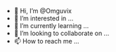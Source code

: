 - 👋 Hi, I’m @Omguvix
- 👀 I’m interested in ...
- 🌱 I’m currently learning ...
- 💞️ I’m looking to collaborate on ...
- 📫 How to reach me ...

<!---
Omguvix/Omguvix is a ✨ special ✨ repository because its `README.md` (this file) appears on your GitHub profile.
You can click the Preview link to take a look at your changes.
--->
